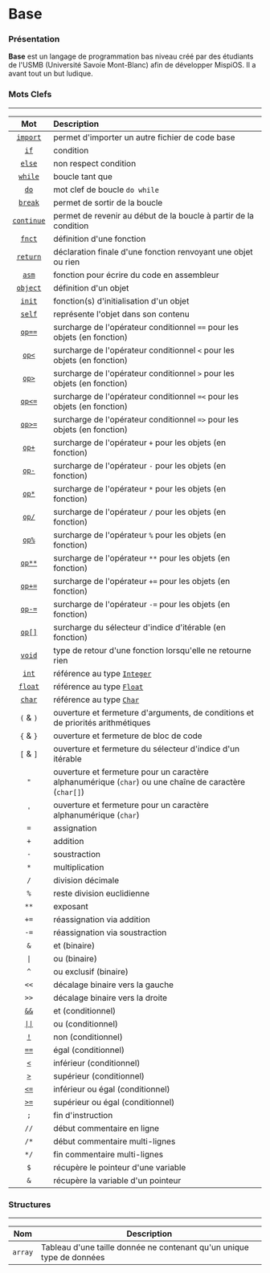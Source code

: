 # Base

### Présentation

**Base** est un langage de programmation bas niveau créé par des étudiants de l'USMB (Université Savoie Mont-Blanc) afin de développer MispiOS.
Il a avant tout un but ludique.

### Mots Clefs
---

|                      Mot                       | Description                                                                                            |
|:----------------------------------------------:|:-------------------------------------------------------------------------------------------------------|
|             [`import`](Import.md)              | permet d'importer un autre fichier de code base                                                        |
|         [`if`](Conditional.md#if-else)         | condition                                                                                              |
|        [`else`](Conditional.md#if-else)        | non respect condition                                                                                  |
|        [`while`](Conditional.md#while)         | boucle tant que                                                                                        |
|          [`do`](Conditional.md#while)          | mot clef de boucle `do while`                                                                          |
|        [`break`](Conditional.md#while)         | permet de sortir de la boucle                                                                          |
|       [`continue`](Conditional.md#while)       | permet de revenir au début de la boucle à partir de la condition                                       |
|             [`fnct`](Function.md)              | définition d'une fonction                                                                              |
|         [`return`](Function.md#return)         | déclaration finale d'une fonction renvoyant une objet ou rien                                          |
|          [`asm`](Function.md#default)          | fonction pour écrire du code en assembleur                                                             |
|             [`object`](Object.md)              | définition d'un objet                                                                                  |
|            [`init`](Object.md#init)            | fonction(s) d'initialisation d'un objet                                                                |
|            [`self`](Object.md#self)            | représente l'objet dans son contenu                                                                    |
|         [`op==`](Object.md#operators)          | surcharge de l'opérateur conditionnel `==` pour les objets (en fonction)                               |
|          [`op<`](Object.md#operators)          | surcharge de l'opérateur conditionnel `<` pour les objets (en fonction)                                |
|          [`op>`](Object.md#operators)          | surcharge de l'opérateur conditionnel `>` pour les objets (en fonction)                                |
|         [`op<=`](Object.md#operators)          | surcharge de l'opérateur conditionnel `=<` pour les objets (en fonction)                               |
|         [`op>=`](Object.md#operators)          | surcharge de l'opérateur conditionnel `=>` pour les objets (en fonction)                               |
|          [`op+`](Object.md#operators)          | surcharge de l'opérateur `+` pour les objets (en fonction)                                             |
|          [`op-`](Object.md#operators)          | surcharge de l'opérateur `-` pour les objets (en fonction)                                             |
|          [`op*`](Object.md#operators)          | surcharge de l'opérateur `*` pour les objets (en fonction)                                             |
|          [`op/`](Object.md#operators)          | surcharge de l'opérateur `/` pour les objets (en fonction)                                             |
|          [`op%`](Object.md#operators)          | surcharge de l'opérateur `%` pour les objets (en fonction)                                             |
|         [`op**`](Object.md#operators)          | surcharge de l'opérateur `**` pour les objets (en fonction)                                            |
|         [`op+=`](Object.md#operators)          | surcharge de l'opérateur `+=` pour les objets (en fonction)                                            |
|         [`op-=`](Object.md#operators)          | surcharge de l'opérateur `-=` pour les objets (en fonction)                                            |
|         [`op[]`](Object.md#operators)          | surcharge du sélecteur d'indice d'itérable (en fonction)                                               |
|           [`void`](Function.md#void)           | type de retour d'une fonction lorsqu'elle ne retourne rien                                             |
|              [`int`](Integer.md)               | référence au type [`Integer`](Integer.md)                                                              |
|              [`float`](Float.md)               | référence au type [`Float`](Float.md)                                                                  |
|               [`char`](Char.md)                | référence au type [`Char`](Char.md)                                                                    |
|                   `(` & `)`                    | ouverture et fermeture d'arguments, de conditions et de priorités arithmétiques                        |
|                   `{` & `}`                    | ouverture et fermeture de bloc de code                                                                 |
|                   `[` & `]`                    | ouverture et fermeture du sélecteur d'indice d'un itérable                                             |
|                      `"`                       | ouverture et fermeture pour un caractère alphanumérique (`char`) ou une chaîne de caractère (`char[]`) |
|                      `'`                       | ouverture et fermeture pour un caractère alphanumérique (`char`)                                       |
|                      `=`                       | assignation                                                                                            |
|                      `+`                       | addition                                                                                               |
|                      `-`                       | soustraction                                                                                           |
|                      `*`                       | multiplication                                                                                         |
|                      `/`                       | division décimale                                                                                      |
|                      `%`                       | reste division euclidienne                                                                             |
|                      `**`                      | exposant                                                                                               |
|                      `+=`                      | réassignation via addition                                                                             |
|                      `-=`                      | réassignation via soustraction                                                                         |
|                      `&`                       | et (binaire)                                                                                           |
|              <code>&#124;</code>               | ou (binaire)                                                                                           |
|                      `^`                       | ou exclusif (binaire)                                                                                  |
|                      `<<`                      | décalage binaire vers la gauche                                                                        |
|                      `>>`                      | décalage binaire vers la droite                                                                        |
|           [`&&`](Conditional.md#op)            | et (conditionnel)                                                                                      |
| [<code>&#124;&#124;</code>](Conditional.md#op) | ou (conditionnel)                                                                                      |
|            [`!`](Conditional.md#op)            | non (conditionnel)                                                                                     |
|           [`==`](Conditional.md#op)            | égal (conditionnel)                                                                                    |
|            [`<`](Conditional.md#op)            | inférieur (conditionnel)                                                                               |
|            [`>`](Conditional.md#op)            | supérieur (conditionnel)                                                                               |
|           [`<=`](Conditional.md#op)            | inférieur ou égal (conditionnel)                                                                       |
|           [`>=`](Conditional.md#op)            | supérieur ou égal (conditionnel)                                                                       |
|                      `;`                       | fin d'instruction                                                                                      |
|                      `//`                      | début commentaire en ligne                                                                             |
|                      `/*`                      | début commentaire multi-lignes                                                                         |
|                      `*/`                      | fin commentaire multi-lignes                                                                           |
|                      `$`                       | récupère le pointeur d'une variable                                                                    |
|                      `&`                       | récupère la variable d'un pointeur                                                                     |

### Structures
---

| Nom     | Description                                                           |
|---------|-----------------------------------------------------------------------|
| `array` | Tableau d'une taille donnée ne contenant qu'un unique type de données |
